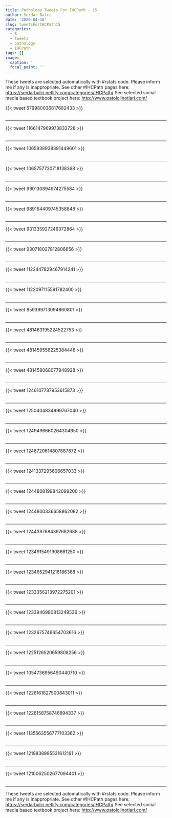 ```yaml
---
title: Pathology Tweets For IHCPath - 15
author: Serdar Balci
date: '2020-04-18'
slug: tweetsForIHCPath15
categories:
  - R
  - tweets
  - pathology
  - IHCPath
tags: []
image:
  caption: ''
  focal_point: ''
---
```



These tweets are selected automatically with #rstats code. Please inform me if any is inappropriate.
See other #IHCPath pages here: https://serdarbalci.netlify.com/categories/IHCPath/ 
See selected social media based textbook project here: http://www.patolojinotlari.com/

{{< tweet 579980036817682433 >}}
<br>
<br>
<hr>
{{< tweet 1166147969973833728 >}}
<br>
<br>
<hr>
{{< tweet 1065938938391449601 >}}
<br>
<br>
<hr>
{{< tweet 1065757730718138368 >}}
<br>
<br>
<hr>
{{< tweet 990130894974275584 >}}
<br>
<br>
<hr>
{{< tweet 989164409745358848 >}}
<br>
<br>
<hr>
{{< tweet 931335927246372864 >}}
<br>
<br>
<hr>
{{< tweet 930718027812806656 >}}
<br>
<br>
<hr>
{{< tweet 1122447829467914241 >}}
<br>
<br>
<hr>
{{< tweet 1122097115591782400 >}}
<br>
<br>
<hr>
{{< tweet 859399713094860801 >}}
<br>
<br>
<hr>
{{< tweet 481463195224522753 >}}
<br>
<br>
<hr>
{{< tweet 481459556225384448 >}}
<br>
<br>
<hr>
{{< tweet 481458068077948928 >}}
<br>
<br>
<hr>
{{< tweet 1246107737953615873 >}}
<br>
<br>
<hr>
{{< tweet 1250404834999767040 >}}
<br>
<br>
<hr>
{{< tweet 1249496660264304650 >}}
<br>
<br>
<hr>
{{< tweet 1248720614807887872 >}}
<br>
<br>
<hr>
{{< tweet 1241337295606657033 >}}
<br>
<br>
<hr>
{{< tweet 1244808199842099200 >}}
<br>
<br>
<hr>
{{< tweet 1244800336658862082 >}}
<br>
<br>
<hr>
{{< tweet 1244397684397682688 >}}
<br>
<br>
<hr>
{{< tweet 1234915491908661250 >}}
<br>
<br>
<hr>
{{< tweet 1234652941216186368 >}}
<br>
<br>
<hr>
{{< tweet 1233356213972275201 >}}
<br>
<br>
<hr>
{{< tweet 1233946990813249536 >}}
<br>
<br>
<hr>
{{< tweet 1232675746654703616 >}}
<br>
<br>
<hr>
{{< tweet 1225126520659808256 >}}
<br>
<br>
<hr>
{{< tweet 1054736956490440710 >}}
<br>
<br>
<hr>
{{< tweet 1226161827500843011 >}}
<br>
<br>
<hr>
{{< tweet 1226158758746894337 >}}
<br>
<br>
<hr>
{{< tweet 1135563556777103362 >}}
<br>
<br>
<hr>
{{< tweet 1219838995531612161 >}}
<br>
<br>
<hr>
{{< tweet 1210062502677094401 >}}
<br>
<br>
<hr>


These tweets are selected automatically with #rstats code. Please inform me if any is inappropriate.
See other #IHCPath pages here: https://serdarbalci.netlify.com/categories/IHCPath/ 
See selected social media based textbook project here: http://www.patolojinotlari.com/
